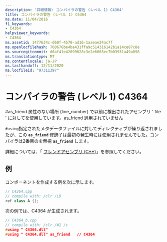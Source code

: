 ```yaml
---
description: '詳細情報: コンパイラの警告 (レベル 1) C4364'
title: コンパイラの警告 (レベル 1) C4364
ms.date: 11/04/2016
f1_keywords:
- C4364
helpviewer_keywords:
- C4364
ms.assetid: 1477634c-d60f-4570-ad16-1aaeae24ac7f
ms.openlocfilehash: 760676be4ba431ffa9c514316142b1a14ce87c8e
ms.sourcegitcommit: d6af41e42699628c3e2e6063ec7b03931a49a098
ms.translationtype: MT
ms.contentlocale: ja-JP
ms.lasthandoff: 12/11/2020
ms.locfileid: "97311397"
---
```

# <a name="compiler-warning-level-1-c4364"></a>コンパイラの警告 (レベル 1) C4364

\#as_friend 属性のない場所 (line_number) で以前に検出されたアセンブリ ' file ' に対してを使用しています。as_friend 適用されていません

`#using`指定されたメタデータファイルに対してディレクティブが繰り返されましたが、この **`as_friend`** 修飾子は最初の発生時には使用されませんでした。コンパイラは2番目のを無視 **`as_friend`** します。

詳細については、「 [フレンドアセンブリ (C++)](../../dotnet/friend-assemblies-cpp.md)」を参照してください。

## <a name="examples"></a>例

コンポーネントを作成する例を次に示します。

```cpp
// C4364.cpp
// compile with: /clr /LD
ref class A {};
```

次の例では、C4364 が生成されます。

```cpp
// C4364_b.cpp
// compile with: /clr /W1 /c
#using " C4364.dll"
#using " C4364.dll" as_friend   // C4364
```
